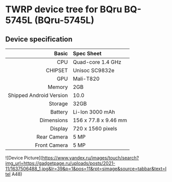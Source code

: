 # TWRP device tree for BQru BQ-5745L (BQru-5745L)

## Device specification

Basic   | Spec Sheet
-------:|:------------------------
CPU     | Quad-core 1.4 GHz
CHIPSET | Unisoc SC9832e
GPU     | Mali-T820
Memory  | 2GB
Shipped Android Version | 10.0
Storage | 32GB
Battery | Li-Ion 3000 mAh
Dimensions | 156 x 77.8 x 9.46 mm
Display | 720 x 1560 pixels
Rear Camera  | 5 MP
Front Camera | 5 MP

![Device Picture](https://www.yandex.ru/images/touch/search?img_url=https://gadgetpage.ru/uploads/posts/2021-11/1637506488_1.jpg&lr=39&p=1&pos=11&rpt=simage&source=tabbar&text=Itel A48)
